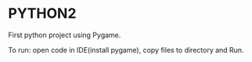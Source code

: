 # PYTHON2

First python project using Pygame.

To run:
open code in IDE(install pygame), copy files to directory and Run.
